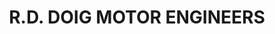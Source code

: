 ---
title: "R.D. DOIG MOTOR ENGINEERS"
url: /edinburgh/r-d-doig-motor-engineers/
shop: Autowerkstatt
---